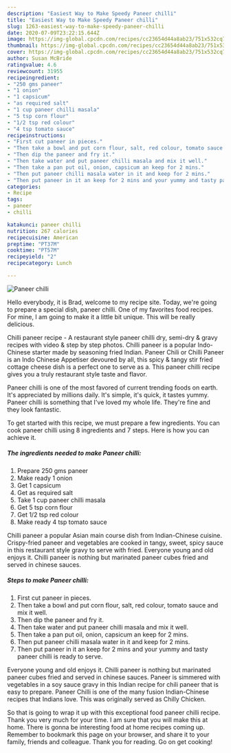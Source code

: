 ```yaml
---
description: "Easiest Way to Make Speedy Paneer chilli"
title: "Easiest Way to Make Speedy Paneer chilli"
slug: 1263-easiest-way-to-make-speedy-paneer-chilli
date: 2020-07-09T23:22:15.644Z
image: https://img-global.cpcdn.com/recipes/cc23654d44a8ab23/751x532cq70/paneer-chilli-recipe-main-photo.jpg
thumbnail: https://img-global.cpcdn.com/recipes/cc23654d44a8ab23/751x532cq70/paneer-chilli-recipe-main-photo.jpg
cover: https://img-global.cpcdn.com/recipes/cc23654d44a8ab23/751x532cq70/paneer-chilli-recipe-main-photo.jpg
author: Susan McBride
ratingvalue: 4.6
reviewcount: 31955
recipeingredient:
- "250 gms paneer"
- "1 onion"
- "1 capsicum"
- "as required salt"
- "1 cup paneer chilli masala"
- "5 tsp corn flour"
- "1/2 tsp red colour"
- "4 tsp tomato sauce"
recipeinstructions:
- "First cut paneer in pieces."
- "Then take a bowl and put corn flour, salt, red colour, tomato sauce and mix it well."
- "Then dip the paneer and fry it."
- "Then take water and put paneer chilli masala and mix it well."
- "Then take a pan put oil, onion, capsicum an keep for 2 mins."
- "Then put paneer chilli masala water in it and keep for 2 mins."
- "Then put paneer in it an keep for 2 mins and your yummy and tasty paneer chilli is ready to serve."
categories:
- Recipe
tags:
- paneer
- chilli

katakunci: paneer chilli 
nutrition: 267 calories
recipecuisine: American
preptime: "PT37M"
cooktime: "PT57M"
recipeyield: "2"
recipecategory: Lunch

---
```



![Paneer chilli](https://img-global.cpcdn.com/recipes/cc23654d44a8ab23/751x532cq70/paneer-chilli-recipe-main-photo.jpg)

Hello everybody, it is Brad, welcome to my recipe site. Today, we're going to prepare a special dish, paneer chilli. One of my favorites food recipes. For mine, I am going to make it a little bit unique. This will be really delicious.

Chilli paneer recipe - A restaurant style paneer chilli dry, semi-dry &amp; gravy recipes with video &amp; step by step photos. Chilli paneer is a popular Indo-Chinese starter made by seasoning fried Indian. Paneer Chili or Chilli Paneer is an Indo Chinese Appetiser devoured by all, this spicy &amp; tangy stir fried cottage cheese dish is a perfect one to serve as a. This paneer chilli recipe gives you a truly restaurant style taste and flavor.

Paneer chilli is one of the most favored of current trending foods on earth. It's appreciated by millions daily. It's simple, it's quick, it tastes yummy. Paneer chilli is something that I've loved my whole life. They're fine and they look fantastic.


To get started with this recipe, we must prepare a few ingredients. You can cook paneer chilli using 8 ingredients and 7 steps. Here is how you can achieve it.

<!--inarticleads1-->

##### The ingredients needed to make Paneer chilli:

1. Prepare 250 gms paneer
1. Make ready 1 onion
1. Get 1 capsicum
1. Get as required salt
1. Take 1 cup paneer chilli masala
1. Get 5 tsp corn flour
1. Get 1/2 tsp red colour
1. Make ready 4 tsp tomato sauce


Chilli paneer a popular Asian main course dish from Indian-Chinese cuisine. Crispy-fried paneer and vegetables are cooked in tangy, sweet, spicy sauce in this restaurant style gravy to serve with fried. Everyone young and old enjoys it. Chilli paneer is nothing but marinated paneer cubes fried and served in chinese sauces. 

<!--inarticleads2-->

##### Steps to make Paneer chilli:

1. First cut paneer in pieces.
1. Then take a bowl and put corn flour, salt, red colour, tomato sauce and mix it well.
1. Then dip the paneer and fry it.
1. Then take water and put paneer chilli masala and mix it well.
1. Then take a pan put oil, onion, capsicum an keep for 2 mins.
1. Then put paneer chilli masala water in it and keep for 2 mins.
1. Then put paneer in it an keep for 2 mins and your yummy and tasty paneer chilli is ready to serve.


Everyone young and old enjoys it. Chilli paneer is nothing but marinated paneer cubes fried and served in chinese sauces. Paneer is simmered with vegetables in a soy sauce gravy in this Indian recipe for chili paneer that is easy to prepare. Paneer Chilli is one of the many fusion Indian-Chinese recipes that Indians love. This was originally served as Chilly Chicken. 

So that is going to wrap it up with this exceptional food paneer chilli recipe. Thank you very much for your time. I am sure that you will make this at home. There is gonna be interesting food at home recipes coming up. Remember to bookmark this page on your browser, and share it to your family, friends and colleague. Thank you for reading. Go on get cooking!
